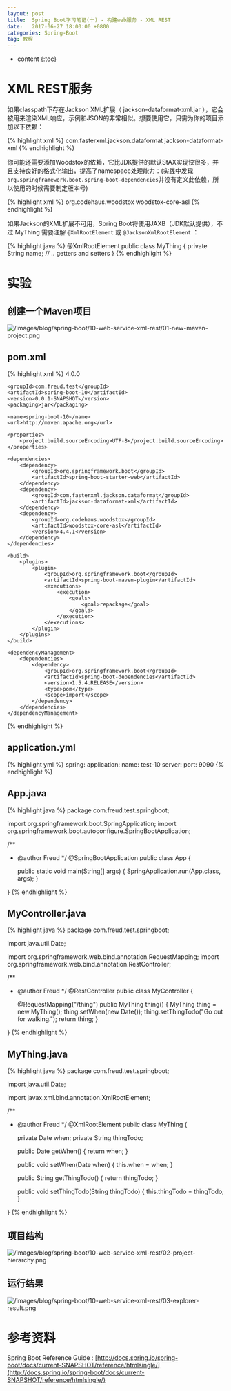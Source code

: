 ```yaml
---
layout: post
title:  Spring Boot学习笔记(十) - 构建web服务 - XML REST
date:   2017-06-27 18:00:00 +0800
categories: Spring-Boot
tag: 教程
---
```


* content
{:toc}


XML REST服务
==================

如果classpath下存在Jackson XML扩展（ jackson-dataformat-xml.jar ），它会被用来渲染XML响应，示例和JSON的非常相似。想要使用它，只需为你的项目添加以下依赖：

{% highlight xml %}
<dependency>
	<groupId>com.fasterxml.jackson.dataformat</groupId>
	<artifactId>jackson-dataformat-xml</artifactId>
</dependency>
{% endhighlight %}

你可能还需要添加Woodstox的依赖，它比JDK提供的默认StAX实现快很多，并且支持良好的格式化输出，提高了namespace处理能力：(实践中发现`org.springframework.boot.spring-boot-dependencies`并没有定义此依赖，所以使用的时候需要制定版本号)

{% highlight xml %}
<dependency>
	<groupId>org.codehaus.woodstox</groupId>
	<artifactId>woodstox-core-asl</artifactId>
</dependency>
{% endhighlight %}

如果Jackson的XML扩展不可用，Spring Boot将使用JAXB（JDK默认提供），不过 MyThing 需要注解 `@XmlRootElement` 或 `@JacksonXmlRootElement` ：

{% highlight java %}
@XmlRootElement
public class MyThing {
	private String name;
	// .. getters and setters
}
{% endhighlight %}


实验
==================

创建一个Maven项目
------------------

![/images/blog/spring-boot/10-web-service-xml-rest/01-new-maven-project.png](/images/blog/spring-boot/10-web-service-xml-rest/01-new-maven-project.png)

pom.xml
------------------

{% highlight xml %}
<project xmlns="http://maven.apache.org/POM/4.0.0" xmlns:xsi="http://www.w3.org/2001/XMLSchema-instance"
	xsi:schemaLocation="http://maven.apache.org/POM/4.0.0 http://maven.apache.org/xsd/maven-4.0.0.xsd">
	<modelVersion>4.0.0</modelVersion>

	<groupId>com.freud.test</groupId>
	<artifactId>spring-boot-10</artifactId>
	<version>0.0.1-SNAPSHOT</version>
	<packaging>jar</packaging>

	<name>spring-boot-10</name>
	<url>http://maven.apache.org</url>

	<properties>
		<project.build.sourceEncoding>UTF-8</project.build.sourceEncoding>
	</properties>

	<dependencies>
		<dependency>
			<groupId>org.springframework.boot</groupId>
			<artifactId>spring-boot-starter-web</artifactId>
		</dependency>
		<dependency>
			<groupId>com.fasterxml.jackson.dataformat</groupId>
			<artifactId>jackson-dataformat-xml</artifactId>
		</dependency>
		<dependency>
			<groupId>org.codehaus.woodstox</groupId>
			<artifactId>woodstox-core-asl</artifactId>
			<version>4.4.1</version>
		</dependency>
	</dependencies>

	<build>
		<plugins>
			<plugin>
				<groupId>org.springframework.boot</groupId>
				<artifactId>spring-boot-maven-plugin</artifactId>
				<executions>
					<execution>
						<goals>
							<goal>repackage</goal>
						</goals>
					</execution>
				</executions>
			</plugin>
		</plugins>
	</build>

	<dependencyManagement>
		<dependencies>
			<dependency>
				<groupId>org.springframework.boot</groupId>
				<artifactId>spring-boot-dependencies</artifactId>
				<version>1.5.4.RELEASE</version>
				<type>pom</type>
				<scope>import</scope>
			</dependency>
		</dependencies>
	</dependencyManagement>
</project>
{% endhighlight %}

application.yml
------------------

{% highlight yml %}
spring:
  application:
    name: test-10
server:
  port: 9090
{% endhighlight %}

App.java
------------------

{% highlight java %}
package com.freud.test.springboot;

import org.springframework.boot.SpringApplication;
import org.springframework.boot.autoconfigure.SpringBootApplication;

/**
 * @author Freud
 */
@SpringBootApplication
public class App {

	public static void main(String[] args) {
		SpringApplication.run(App.class, args);
	}

}
{% endhighlight %}

MyController.java
------------------

{% highlight java %}
package com.freud.test.springboot;

import java.util.Date;

import org.springframework.web.bind.annotation.RequestMapping;
import org.springframework.web.bind.annotation.RestController;

/**
 * @author Freud
 */
@RestController
public class MyController {

	@RequestMapping("/thing")
	public MyThing thing() {
		MyThing thing = new MyThing();
		thing.setWhen(new Date());
		thing.setThingTodo("Go out for walking.");
		return thing;
	}

}
{% endhighlight %}

MyThing.java
------------------

{% highlight java %}
package com.freud.test.springboot;

import java.util.Date;

import javax.xml.bind.annotation.XmlRootElement;

/**
 * @author Freud
 */
@XmlRootElement
public class MyThing {

	private Date when;
	private String thingTodo;

	public Date getWhen() {
		return when;
	}

	public void setWhen(Date when) {
		this.when = when;
	}

	public String getThingTodo() {
		return thingTodo;
	}

	public void setThingTodo(String thingTodo) {
		this.thingTodo = thingTodo;
	}

}
{% endhighlight %}

项目结构
------------------

![/images/blog/spring-boot/10-web-service-xml-rest/02-project-hierarchy.png](/images/blog/spring-boot/10-web-service-xml-rest/02-project-hierarchy.png)

运行结果
------------------

![/images/blog/spring-boot/10-web-service-xml-rest/03-explorer-result.png](/images/blog/spring-boot/10-web-service-xml-rest/03-explorer-result.png)


参考资料
==================

Spring Boot Reference Guide : [http://docs.spring.io/spring-boot/docs/current-SNAPSHOT/reference/htmlsingle/](http://docs.spring.io/spring-boot/docs/current-SNAPSHOT/reference/htmlsingle/)
